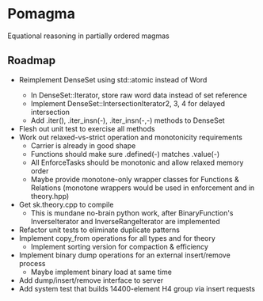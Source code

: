 Pomagma
=======

Equational reasoning in partially ordered magmas

Roadmap
-------

- Reimplement DenseSet using std::atomic<Word> instead of Word
    - In DenseSet::Iterator, store raw word data instead of set reference
    - Implement DenseSet::IntersectionIterator2, 3, 4 for delayed intersection
    - Add .iter(), .iter_insn(-), .iter_insn(-,-) methods to DenseSet
- Flesh out unit test to exercise all methods
- Work out relaxed-vs-strict operation and monotonicity requirements
    - Carrier is already in good shape
    - Functions should make sure .defined(-) matches .value(-)
    - All EnforceTasks should be monotonic and allow relaxed memory order
    - Maybe provide monotone-only wrapper classes for Functions & Relations
      (monotone wrappers would be used in enforcement and in theory.hpp)
- Get sk.theory.cpp to compile
    - This is mundane no-brain python work, after BinaryFunction's
      InverseIterator and InverseRangeIterator are implemented
- Refactor unit tests to eliminate duplicate patterns
- Implement copy_from operations for all types and for theory
    - Implement sorting version for compaction & efficiency
- Implement binary dump operations for an external insert/remove process
    - Maybe implement binary load at same time
- Add dump/insert/remove interface to server
- Add system test that builds 14400-element H4 group via insert requests

